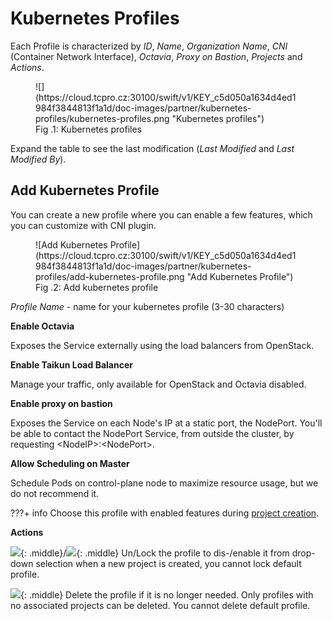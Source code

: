 # **Kubernetes Profiles**

Each Profile is characterized by *ID*, *Name*, *Organization Name*, *CNI* (Container Network Interface), *Octavia*, *Proxy on Bastion*, *Projects* and *Actions*.

<figure markdown>
  ![](https://cloud.tcpro.cz:30100/swift/v1/KEY_c5d050a1634d4ed1984f3844813f1a1d/doc-images/partner/kubernetes-profiles/kubernetes-profiles.png "Kubernetes profiles")
  <figcaption>Fig .1: Kubernetes profiles</figcaption>
</figure>

Expand the table to see the last modification (*Last Modified* and *Last Modified By*).

## **Add Kubernetes Profile**

You can create a new profile where you can enable a few features, which you can customize with CNI plugin.

<figure markdown>
  ![Add Kubernetes Profile](https://cloud.tcpro.cz:30100/swift/v1/KEY_c5d050a1634d4ed1984f3844813f1a1d/doc-images/partner/kubernetes-profiles/add-kubernetes-profile.png "Add Kubernetes Profile")
  <figcaption>Fig .2: Add kubernetes profile</figcaption>
</figure>

*Profile Name* - name for your kubernetes profile (3-30 characters)

**Enable Octavia**

Exposes the Service externally using the load balancers from OpenStack.

**Enable Taikun Load Balancer**

Manage your traffic, only available for OpenStack and Octavia disabled.

**Enable proxy on bastion**

Exposes the Service on each Node's IP at a static port, the NodePort. You'll be able to contact the NodePort Service, from outside the cluster, by requesting <NodeIP\>:<NodePort\>.

**Allow Scheduling on Master**

Schedule Pods on control-plane node to maximize resource usage, but we do not recommend it.


???+ info
     Choose this profile with enabled features during [project creation](../projects/creating-a-new-project).

**Actions**

![](https://cloud.tcpro.cz:30100/swift/v1/KEY_c5d050a1634d4ed1984f3844813f1a1d/doc-images/icons/lock.png){: .middle}/![](https://cloud.tcpro.cz:30100/swift/v1/KEY_c5d050a1634d4ed1984f3844813f1a1d/doc-images/icons/unlock.png){: .middle} Un/Lock the profile to dis-/enable it from drop-down selection when a new project is created, you cannot lock default profile.

![](https://cloud.tcpro.cz:30100/swift/v1/KEY_c5d050a1634d4ed1984f3844813f1a1d/doc-images/icons/delete.png){: .middle} Delete the profile if it is no longer needed. Only profiles with no associated projects can be deleted. You cannot delete default profile.
